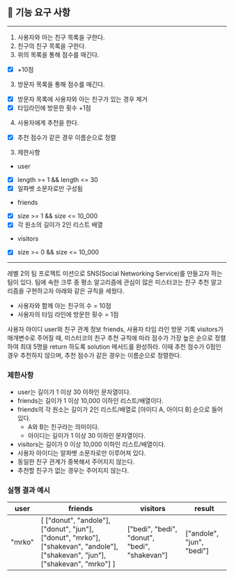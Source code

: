## 🚀 기능 요구 사항

--------------------------------------------
1. 사용자와 아는 친구 목록을 구한다.
2. 친구의 친구 목록을 구한다.
3. 위의 목록을 통해 점수를 매긴다.
- [x] +10점
3. 방문자 목록을 통해 점수를 매긴다.
- [x] 방문자 목록에 사용자와 아는 친구가 있는 경우 제거
- [x] 타임라인에 방문한 횟수 +1점
4. 사용자에게 추천을 한다.
- [x] 추천 점수가 같은 경우 이름순으로 정렬

3. 제한사항
* user
- [x] length >= 1 && length <= 30
- [x] 일파벳 소문자로만 구성됨
* friends
- [x] size >= 1 && size <= 10_000
- [x] 각 원소의 길이가 2인 리스트 배열
* visitors
- [x] size >= 0 && size <= 10_000
--------------------------------------------

레벨 2의 팀 프로젝트 미션으로 SNS(Social Networking Service)를 만들고자 하는 팀이 있다. 팀에 속한 크루 중 평소 알고리즘에 관심이 많은 미스터코는 친구 추천 알고리즘을 구현하고자 아래와 같은 규칙을 세웠다.

- 사용자와 함께 아는 친구의 수 = 10점 
- 사용자의 타임 라인에 방문한 횟수 = 1점

사용자 아이디 user와 친구 관계 정보 friends, 사용자 타임 라인 방문 기록 visitors가 매개변수로 주어질 때, 미스터코의 친구 추천 규칙에 따라 점수가 가장 높은 순으로 정렬하여 최대 5명을 return 하도록 solution 메서드를 완성하라. 이때 추천 점수가 0점인 경우 추천하지 않으며, 추천 점수가 같은 경우는 이름순으로 정렬한다.

### 제한사항

- user는 길이가 1 이상 30 이하인 문자열이다.
- friends는 길이가 1 이상 10,000 이하인 리스트/배열이다.
- friends의 각 원소는 길이가 2인 리스트/배열로 [아이디 A, 아이디 B] 순으로 들어있다.
  - A와 B는 친구라는 의미이다.
  - 아이디는 길이가 1 이상 30 이하인 문자열이다.
- visitors는 길이가 0 이상 10,000 이하인 리스트/배열이다.
- 사용자 아이디는 알파벳 소문자로만 이루어져 있다.
- 동일한 친구 관계가 중복해서 주어지지 않는다.
- 추천할 친구가 없는 경우는 주어지지 않는다.

### 실행 결과 예시

| user | friends | visitors | result |
| --- | --- | --- | --- |
| "mrko" | [ ["donut", "andole"], ["donut", "jun"], ["donut", "mrko"], ["shakevan", "andole"], ["shakevan", "jun"], ["shakevan", "mrko"] ] | ["bedi", "bedi", "donut", "bedi", "shakevan"] | ["andole", "jun", "bedi"] |

